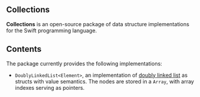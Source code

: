 ## Collections

**Collections** is an open-source package of data structure implementations for the Swift programming language.

## Contents

The package currently provides the following implementations:

- `DoublyLinkedList<Element>`, an implementation of [doubly linked list](https://en.wikipedia.org/wiki/Doubly_linked_list) as structs with value semantics. The nodes are stored in a `Array`, with array indexes serving as pointers.
